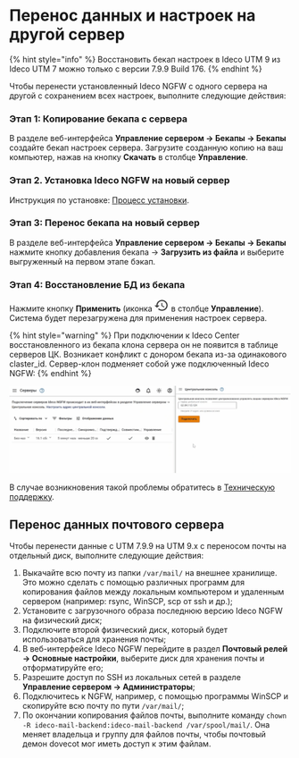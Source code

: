 # Перенос данных и настроек на другой сервер

{% hint style="info" %}
Восстановить бекап настроек в Ideco UTM 9 из Ideco UTM 7 можно только с версии 7.9.9 Build 176.
{% endhint %}

Чтобы перенести установленный Ideco NGFW с одного сервера на другой с сохранением всех настроек, выполните следующие действия:

### Этап 1: Копирование бекапа с сервера

В разделе веб-интерфейса **Управление сервером -> Бекапы -> Бекапы** создайте бекап настроек сервера. Загрузите созданную копию на ваш компьютер, нажав на кнопку **Скачать** в столбце **Управление**.

### Этап 2. Установка Ideco NGFW на новый сервер

Инструкция по установке: [Процесс установки](../../installation/installation-process.md).

### Этап 3: Перенос бекапа на новый сервер

В разделе веб-интерфейса **Управление сервером -> Бекапы -> Бекапы** нажмите кнопку добавления бекапа -> **Загрузить из файла** и выберите выгруженный на первом этапе бэкап.

### Этап 4: Восстановление БД из бекапа

Нажмите кнопку **Применить** (иконка ![manage-backup.png](../../.gitbook/assets/manage-backup.png) в столбце **Управление**). Система будет перезагружена для применения настроек сервера.

{% hint style="warning" %}
При подключении к Ideco Center восстановленного из бекапа клона сервера он не появится в таблице серверов ЦК. Возникает конфликт с донором бекапа из-за одинакового claster_id. Сервер-клон подменяет собой уже подключенный Ideco NGFW:
{% endhint %}

![](../../.gitbook/assets/transferring-data-to-another-server.gif)

В случае возникновения такой проблемы обратитесь в [Техническую поддержку](../../general/technical-support.md).

## Перенос данных почтового сервера

Чтобы перенести данные с UTM 7.9.9 на UTM 9.x с переносом почты на отдельный диск, выполните следующие действия:

1. Выкачайте всю почту из папки `/var/mail/` на внешнее хранилище. Это можно сделать с помощью различных программ для копирования файлов между локальным компьютером и удаленным сервером (например: rsync, WinSCP, scp от ssh и др.);
2. Установите с загрузочного образа последнюю версию Ideco NGFW на физический диск;
3. Подключите второй физический диск, который будет использоваться для хранения почты;
4. В веб-интерфейсе Ideco NGFW перейдите в раздел **Почтовый релей -> Основные настройки**, выберите диск для хранения почты и отформатируйте его;
5. Разрешите доступ по SSH из локальных сетей в разделе **Управление сервером -> Администраторы**;
6. Подключитесь к NGFW, например, с помощью программы WinSCP и скопируйте всю почту по пути `/var/mail/`;
7. По окончании копирования файлов почты, выполните команду `chown -R ideco-mail-backend:ideco-mail-backend /var/spool/mail/`. Она меняет владельца и группу для файлов почты, чтобы почтовый демон dovecot мог иметь доступ к этим файлам.
